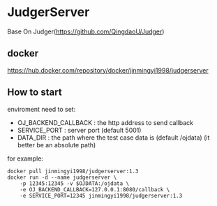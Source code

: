 # JudgerServer
Base On Judger(https://github.com/QingdaoU/Judger)

## docker
https://hub.docker.com/repository/docker/jinmingyi1998/judgerserver

## How to start
enviroment need to set:
- OJ_BACKEND_CALLBACK : the http address to send callback
- SERVICE_PORT : server port (default 5001)
- DATA_DIR : the path where the test case data is (default /ojdata) (it better be an absolute path)

for example:
```
docker pull jinmingyi1998/judgerserver:1.3
docker run -d --name judgerserver \
    -p 12345:12345 -v $OJDATA:/ojdata \
    -e OJ_BACKEND_CALLBACK=127.0.0.1:8080/callback \
    -e SERVICE_PORT=12345 jinmingyi1998/judgerserver:1.3 
```
